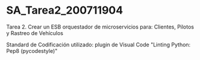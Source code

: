 # SA_Tarea2_200711904
Tarea 2. Crear un ESB orquestador de microservicios para: Clientes, Pilotos y Rastreo de Vehículos


Standard de Codificación utilizado:
plugin de Visual Code "Linting Python: Pep8 (pycodestyle)"
